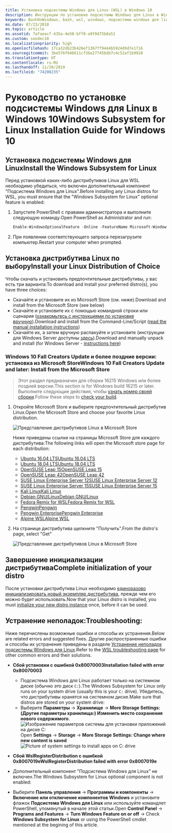 ```yaml
---
title: Установка подсистемы Windows для Linux (WSL) в Windows 10
description: Инструкции по установке подсистемы Windows для Linux в Windows 10.
keywords: BashOnWindows, bash, wsl, windows, подсистема windows для linux, windowssubsystem, ubuntu, debian, suse, windows 10, установка
ms.date: 07/23/2018
ms.topic: article
ms.assetid: 7afaeacf-435a-4e58-bff0-a9f0d75b8a51
ms.custom: seodec18
ms.localizationpriority: high
ms.openlocfilehash: 17ca32db23b426ef1367ff9444b5924d9d7e1716
ms.sourcegitcommit: 3be576f946611cf36e27745bdb7c4c52af1b9928
ms.translationtype: HT
ms.contentlocale: ru-RU
ms.lasthandoff: 11/20/2019
ms.locfileid: "74200235"
---
```

# <a name="windows-subsystem-for-linux-installation-guide-for-windows-10"></a><span data-ttu-id="2aeec-104">Руководство по установке подсистемы Windows для Linux в Windows 10</span><span class="sxs-lookup"><span data-stu-id="2aeec-104">Windows Subsystem for Linux Installation Guide for Windows 10</span></span>

## <a name="install-the-windows-subsystem-for-linux"></a><span data-ttu-id="2aeec-105">Установка подсистемы Windows для Linux</span><span class="sxs-lookup"><span data-stu-id="2aeec-105">Install the Windows Subsystem for Linux</span></span>

<span data-ttu-id="2aeec-106">Перед установкой каких-либо дистрибутивов Linux для WSL необходимо убедиться, что включен дополнительный компонент "Подсистема Windows для Linux".</span><span class="sxs-lookup"><span data-stu-id="2aeec-106">Before installing any Linux distros for WSL, you must ensure that the "Windows Subsystem for Linux" optional feature is enabled:</span></span>

1. <span data-ttu-id="2aeec-107">Запустите PowerShell с правами администратора и выполните следующую команду.</span><span class="sxs-lookup"><span data-stu-id="2aeec-107">Open PowerShell as Administrator and run:</span></span>
    ```powershell
    Enable-WindowsOptionalFeature -Online -FeatureName Microsoft-Windows-Subsystem-Linux
    ```

2. <span data-ttu-id="2aeec-108">При появлении соответствующего запроса перезагрузите компьютер.</span><span class="sxs-lookup"><span data-stu-id="2aeec-108">Restart your computer when prompted.</span></span>

## <a name="install-your-linux-distribution-of-choice"></a><span data-ttu-id="2aeec-109">Установка дистрибутива Linux по выбору</span><span class="sxs-lookup"><span data-stu-id="2aeec-109">Install your Linux Distribution of Choice</span></span>
<span data-ttu-id="2aeec-110">Чтобы скачать и установить предпочтительные дистрибутивы, у вас есть три варианта:</span><span class="sxs-lookup"><span data-stu-id="2aeec-110">To download and install your preferred distro(s), you have three choices:</span></span>
* <span data-ttu-id="2aeec-111">Скачайте и установите их из Microsoft Store (см. ниже).</span><span class="sxs-lookup"><span data-stu-id="2aeec-111">Download and install from the Microsoft Store (see below)</span></span>
* <span data-ttu-id="2aeec-112">Скачайте и установите их с помощью командной строки или сценария ([ознакомьтесь с инструкциями по установке вручную](install-manual.md)).</span><span class="sxs-lookup"><span data-stu-id="2aeec-112">Download and install from the Command-Line/Script ([read the manual installation instructions](install-manual.md))</span></span>
* <span data-ttu-id="2aeec-113">Скачайте их, а затем вручную распакуйте и установите (инструкции для Windows Server доступны [здесь](install-on-server.md)).</span><span class="sxs-lookup"><span data-stu-id="2aeec-113">Download and manually unpack and install (for Windows Server - [instructions here](install-on-server.md))</span></span>

### <a name="windows-10-fall-creators-update-and-later-install-from-the-microsoft-store"></a><span data-ttu-id="2aeec-114">Windows 10 Fall Creators Update и более поздние версии: установка из Microsoft Store</span><span class="sxs-lookup"><span data-stu-id="2aeec-114">Windows 10 Fall Creators Update and later: Install from the Microsoft Store</span></span>

> <span data-ttu-id="2aeec-115">Этот раздел предназначен для сборки 16215 Windows или более поздней версии.</span><span class="sxs-lookup"><span data-stu-id="2aeec-115">This section is for Windows build 16215 or later.</span></span>  <span data-ttu-id="2aeec-116">Выполните следующие действия, чтобы [узнать номер своей сборки](troubleshooting.md#check-your-build-number).</span><span class="sxs-lookup"><span data-stu-id="2aeec-116">Follow these steps to [check your build](troubleshooting.md#check-your-build-number).</span></span> 

1. <span data-ttu-id="2aeec-117">Откройте Microsoft Store и выберите предпочтительный дистрибутив Linux.</span><span class="sxs-lookup"><span data-stu-id="2aeec-117">Open the Microsoft Store and choose your favorite Linux distribution.</span></span>

    ![Представление дистрибутивов Linux в Microsoft Store](media/store.png)

    <span data-ttu-id="2aeec-119">Ниже приведены ссылки на страницы Microsoft Store для каждого дистрибутива:</span><span class="sxs-lookup"><span data-stu-id="2aeec-119">The following links will open the Microsoft store page for each distribution:</span></span>

    * [<span data-ttu-id="2aeec-120">Ubuntu 16.04 LTS</span><span class="sxs-lookup"><span data-stu-id="2aeec-120">Ubuntu 16.04 LTS</span></span>](https://www.microsoft.com/store/apps/9pjn388hp8c9)
    * [<span data-ttu-id="2aeec-121">Ubuntu 18.04 LTS</span><span class="sxs-lookup"><span data-stu-id="2aeec-121">Ubuntu 18.04 LTS</span></span>](https://www.microsoft.com/store/apps/9N9TNGVNDL3Q)
    * [<span data-ttu-id="2aeec-122">OpenSUSE Leap 15</span><span class="sxs-lookup"><span data-stu-id="2aeec-122">OpenSUSE Leap 15</span></span>](https://www.microsoft.com/store/apps/9n1tb6fpvj8c)
    * [<span data-ttu-id="2aeec-123">OpenSUSE Leap 42</span><span class="sxs-lookup"><span data-stu-id="2aeec-123">OpenSUSE Leap 42</span></span>](https://www.microsoft.com/store/apps/9njvjts82tjx)
    * [<span data-ttu-id="2aeec-124">SUSE Linux Enterprise Server 12</span><span class="sxs-lookup"><span data-stu-id="2aeec-124">SUSE Linux Enterprise Server 12</span></span>](https://www.microsoft.com/store/apps/9p32mwbh6cns)
    * [<span data-ttu-id="2aeec-125">SUSE Linux Enterprise Server 15</span><span class="sxs-lookup"><span data-stu-id="2aeec-125">SUSE Linux Enterprise Server 15</span></span>](https://www.microsoft.com/store/apps/9pmw35d7fnlx)
    * [<span data-ttu-id="2aeec-126">Kali Linux</span><span class="sxs-lookup"><span data-stu-id="2aeec-126">Kali Linux</span></span>](https://www.microsoft.com/store/apps/9PKR34TNCV07)
    * [<span data-ttu-id="2aeec-127">Debian GNU/Linux</span><span class="sxs-lookup"><span data-stu-id="2aeec-127">Debian GNU/Linux</span></span>](https://www.microsoft.com/store/apps/9MSVKQC78PK6)
    * [<span data-ttu-id="2aeec-128">Fedora Remix for WSL</span><span class="sxs-lookup"><span data-stu-id="2aeec-128">Fedora Remix for WSL</span></span>](https://www.microsoft.com/store/apps/9n6gdm4k2hnc)
    * [<span data-ttu-id="2aeec-129">Pengwin</span><span class="sxs-lookup"><span data-stu-id="2aeec-129">Pengwin</span></span>](https://www.microsoft.com/store/apps/9NV1GV1PXZ6P)
    * [<span data-ttu-id="2aeec-130">Pengwin Enterprise</span><span class="sxs-lookup"><span data-stu-id="2aeec-130">Pengwin Enterprise</span></span>](https://www.microsoft.com/store/apps/9N8LP0X93VCP)
    * [<span data-ttu-id="2aeec-131">Alpine WSL</span><span class="sxs-lookup"><span data-stu-id="2aeec-131">Alpine WSL</span></span>](https://www.microsoft.com/store/apps/9p804crf0395)

1. <span data-ttu-id="2aeec-132">На странице дистрибутива щелкните "Получить".</span><span class="sxs-lookup"><span data-stu-id="2aeec-132">From the distro's page, select "Get"</span></span>

    ![Представление дистрибутивов Linux в Microsoft Store](media/UbuntuStore.png)

## <a name="complete-initialization-of-your-distro"></a><span data-ttu-id="2aeec-134">Завершение инициализации дистрибутива</span><span class="sxs-lookup"><span data-stu-id="2aeec-134">Complete initialization of your distro</span></span>
<span data-ttu-id="2aeec-135">После установки дистрибутива Linux необходимо [единоразово инициализировать новый экземпляр дистрибутива](initialize-distro.md), прежде чем его можно будет использовать.</span><span class="sxs-lookup"><span data-stu-id="2aeec-135">Now that your Linux distro is installed, you must [initialize your new distro instance](initialize-distro.md) once, before it can be used.</span></span>

## <a name="troubleshooting"></a><span data-ttu-id="2aeec-136">Устранение неполадок:</span><span class="sxs-lookup"><span data-stu-id="2aeec-136">Troubleshooting:</span></span> 

<span data-ttu-id="2aeec-137">Ниже перечислены возможные ошибки и способы их устранения.</span><span class="sxs-lookup"><span data-stu-id="2aeec-137">Below are related errors and suggested fixes.</span></span> <span data-ttu-id="2aeec-138">Другие распространенные ошибки и способы их устранения приведены в разделе [Устранение неполадок подсистемы Windows для Linux](troubleshooting.md).</span><span class="sxs-lookup"><span data-stu-id="2aeec-138">Refer to the [WSL troubleshooting page](troubleshooting.md) for other common errors and their solutions.</span></span>

* <span data-ttu-id="2aeec-139">**Сбой установки с ошибкой 0x80070003**</span><span class="sxs-lookup"><span data-stu-id="2aeec-139">**Installation failed with error 0x80070003**</span></span>
    * <span data-ttu-id="2aeec-140">Подсистема Windows для Linux работает только на системном диске (обычно это диск `C:`).</span><span class="sxs-lookup"><span data-stu-id="2aeec-140">The Windows Subsystem for Linux only runs on your system drive (usually this is your `C:` drive).</span></span> <span data-ttu-id="2aeec-141">Убедитесь, что дистрибутивы хранятся на системном диске.</span><span class="sxs-lookup"><span data-stu-id="2aeec-141">Make sure that distros are stored on your system drive:</span></span>  
    * <span data-ttu-id="2aeec-142">Выберите **Параметры** -> **Хранилище** -> **More Storage Settings: (Другие параметры хранилища:) Изменить место сохранения нового содержимого**.
    ![Изображение параметров системы для установки приложений на диске C:](media/AppStorage.png)</span><span class="sxs-lookup"><span data-stu-id="2aeec-142">Open **Settings** -> **Storage** -> **More Storage Settings: Change where new content is saved**
![Picture of system settings to install apps on C: drive](media/AppStorage.png)</span></span>
    
    
 * <span data-ttu-id="2aeec-143">**Сбой WslRegisterDistribution с ошибкой 0x8007019e**</span><span class="sxs-lookup"><span data-stu-id="2aeec-143">**WslRegisterDistribution failed with error 0x8007019e**</span></span>   
  * <span data-ttu-id="2aeec-144">Дополнительный компонент "Подсистема Windows для Linux" не включен.</span><span class="sxs-lookup"><span data-stu-id="2aeec-144">The Windows Subsystem for Linux optional component is not enabled:</span></span> 
   * <span data-ttu-id="2aeec-145">Выберите **Панель управления** -> **Программы и компоненты** -> **Включение или отключение компонентов Windows** и установите флажок **Подсистема Windows для Linux** или используйте командлет PowerShell, упомянутый в начале этой статьи.</span><span class="sxs-lookup"><span data-stu-id="2aeec-145">Open **Control Panel** -> **Programs and Features** -> **Turn Windows Feature on or off** -> Check **Windows Subsystem for Linux** or using the PowerShell cmdlet mentioned at the begining of this article.</span></span>

